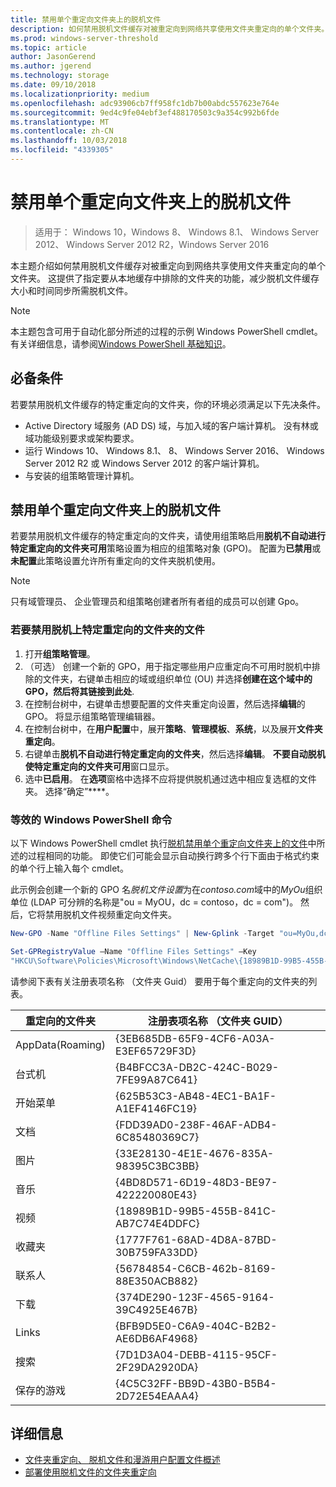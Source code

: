 ```yaml
---
title: 禁用单个重定向文件夹上的脱机文件
description: 如何禁用脱机文件缓存对被重定向到网络共享使用文件夹重定向的单个文件夹。
ms.prod: windows-server-threshold
ms.topic: article
author: JasonGerend
ms.author: jgerend
ms.technology: storage
ms.date: 09/10/2018
ms.localizationpriority: medium
ms.openlocfilehash: adc93906cb7ff958fc1db7b00abdc557623e764e
ms.sourcegitcommit: 9ed4c9fe04ebf3ef488170503c9a354c992b6fde
ms.translationtype: MT
ms.contentlocale: zh-CN
ms.lasthandoff: 10/03/2018
ms.locfileid: "4339305"
---
```

# 禁用单个重定向文件夹上的脱机文件

>适用于： Windows 10，Windows 8、 Windows 8.1、 Windows Server 2012、 Windows Server 2012 R2，Windows Server 2016

本主题介绍如何禁用脱机文件缓存对被重定向到网络共享使用文件夹重定向的单个文件夹。 这提供了指定要从本地缓存中排除的文件夹的功能，减少脱机文件缓存大小和时间同步所需脱机文件。

>[!NOTE]
>本主题包含可用于自动化部分所述的过程的示例 Windows PowerShell cmdlet。 有关详细信息，请参阅[Windows PowerShell 基础知识](https://docs.microsoft.com/powershell/scripting/getting-started/fundamental/windows-powershell-basics?view=powershell-6)。

## 必备条件

若要禁用脱机文件缓存的特定重定向的文件夹，你的环境必须满足以下先决条件。

- Active Directory 域服务 (AD DS) 域，与加入域的客户端计算机。 没有林或域功能级别要求或架构要求。
- 运行 Windows 10、 Windows 8.1、 8、 Windows Server 2016、 Windows Server 2012 R2 或 Windows Server 2012 的客户端计算机。
- 与安装的组策略管理计算机。

## 禁用单个重定向文件夹上的脱机文件

若要禁用脱机文件缓存的特定重定向的文件夹，请使用组策略启用**脱机不自动进行特定重定向的文件夹可用**策略设置为相应的组策略对象 (GPO)。 配置为**已禁用**或**未配置**此策略设置允许所有重定向的文件夹脱机使用。

>[!NOTE]
>只有域管理员、 企业管理员和组策略创建者所有者组的成员可以创建 Gpo。

### 若要禁用脱机上特定重定向的文件夹的文件

1. 打开**组策略管理**。
2. （可选） 创建一个新的 GPO，用于指定哪些用户应重定向不可用时脱机中排除的文件夹，右键单击相应的域或组织单位 (OU) 并选择**创建在这个域中的 GPO，然后将其链接到此处**.
3. 在控制台树中，右键单击想要配置的文件夹重定向设置，然后选择**编辑**的 GPO。 将显示组策略管理编辑器。
4. 在控制台树中，在**用户配置**中，展开**策略**、**管理模板**、**系统**，以及展开**文件夹重定向**。
5. 右键单击**脱机不自动进行特定重定向的文件夹**，然后选择**编辑**。 **不要自动脱机使特定重定向的文件夹可用**窗口显示。
6. 选中**已启用**。 在**选项**窗格中选择不应将提供脱机通过选中相应复选框的文件夹。 选择“确定”****。

### 等效的 Windows PowerShell 命令

以下 Windows PowerShell cmdlet 执行[脱机禁用单个重定向文件夹上的文件](#disabling-offline-files-on-individual-redirected-folders)中所述的过程相同的功能。 即使它们可能会显示自动换行跨多个行下面由于格式约束的单个行上输入每个 cmdlet。

此示例会创建一个新的 GPO 名*脱机文件设置*为在*contoso.com*域中的*MyOu*组织单位 (LDAP 可分辨的名称是"ou = MyOU，dc = contoso，dc = com")。 然后，它将禁用脱机文件视频重定向文件夹。

```PowerShell
New-GPO -Name "Offline Files Settings" | New-Gplink -Target "ou=MyOu,dc=contoso,dc=com" -LinkEnabled Yes

Set-GPRegistryValue –Name "Offline Files Settings" –Key
"HKCU\Software\Policies\Microsoft\Windows\NetCache\{18989B1D-99B5-455B-841C-AB7C74E4DDFC}" -ValueName DisableFRAdminPinByFolder –Type DWORD –Value 1
```

请参阅下表有关注册表项名称 （文件夹 Guid） 要用于每个重定向的文件夹的列表。

|重定向的文件夹|注册表项名称 （文件夹 GUID）|
|---|---|
|AppData(Roaming)|{3EB685DB-65F9-4CF6-A03A-E3EF65729F3D}|
|台式机|{B4BFCC3A-DB2C-424C-B029-7FE99A87C641}|
|开始菜单|{625B53C3-AB48-4EC1-BA1F-A1EF4146FC19}|
|文档|{FDD39AD0-238F-46AF-ADB4-6C85480369C7}|
|图片|{33E28130-4E1E-4676-835A-98395C3BC3BB}|
|音乐|{4BD8D571-6D19-48D3-BE97-422220080E43}|
|视频|{18989B1D-99B5-455B-841C-AB7C74E4DDFC}|
|收藏夹|{1777F761-68AD-4D8A-87BD-30B759FA33DD}|
|联系人|{56784854-C6CB-462b-8169-88E350ACB882}|
|下载|{374DE290-123F-4565-9164-39C4925E467B}|
|Links|{BFB9D5E0-C6A9-404C-B2B2-AE6DB6AF4968}|
|搜索|{7D1D3A04-DEBB-4115-95CF-2F29DA2920DA}|
|保存的游戏|{4C5C32FF-BB9D-43B0-B5B4-2D72E54EAAA4}|

## 详细信息

- [文件夹重定向、 脱机文件和漫游用户配置文件概述](folder-redirection-rup-overview.md)
- [部署使用脱机文件的文件夹重定向](deploy-folder-redirection.md)